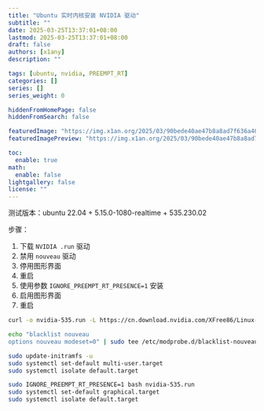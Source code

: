 ```yaml
---
title: "Ubuntu 实时内核安装 NVIDIA 驱动"
subtitle: ""
date: 2025-03-25T13:37:01+08:00
lastmod: 2025-03-25T13:37:01+08:00
draft: false
authors: [x1any]
description: ""

tags: [ubuntu, nvidia, PREEMPT_RT]
categories: []
series: []
series_weight: 0

hiddenFromHomePage: false
hiddenFromSearch: false

featuredImage: "https://img.x1an.org/2025/03/90bede40ae47b8a8ad7f636a402a76e2.png"
featuredImagePreview: "https://img.x1an.org/2025/03/90bede40ae47b8a8ad7f636a402a76e2.png"

toc:
  enable: true
math:
  enable: false
lightgallery: false
license: ""
---
```

<!--more-->

测试版本：ubuntu 22.04 + 5.15.0-1080-realtime + 535.230.02

步骤：
1. 下载 `NVIDIA .run` 驱动
2. 禁用 `nouveau` 驱动
3. 停用图形界面
4. 重启
5. 使用参数 `IGNORE_PREEMPT_RT_PRESENCE=1` 安装
6. 启用图形界面
7. 重启

```bash
curl -o nvidia-535.run -L https://cn.download.nvidia.com/XFree86/Linux-x86_64/535.230.02/NVIDIA-Linux-x86_64-535.230.02.run

echo "blacklist nouveau
options nouveau modeset=0" | sudo tee /etc/modprobe.d/blacklist-nouveau.conf

sudo update-initramfs -u
sudo systemctl set-default multi-user.target
sudo systemctl isolate default.target

sudo IGNORE_PREEMPT_RT_PRESENCE=1 bash nvidia-535.run
sudo systemctl set-default graphical.target
sudo systemctl isolate default.target
```
